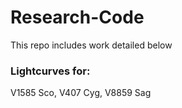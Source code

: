 # Research-Code

This repo includes work detailed below


### Lightcurves for:

V1585 Sco,
V407 Cyg,
V8859 Sag
